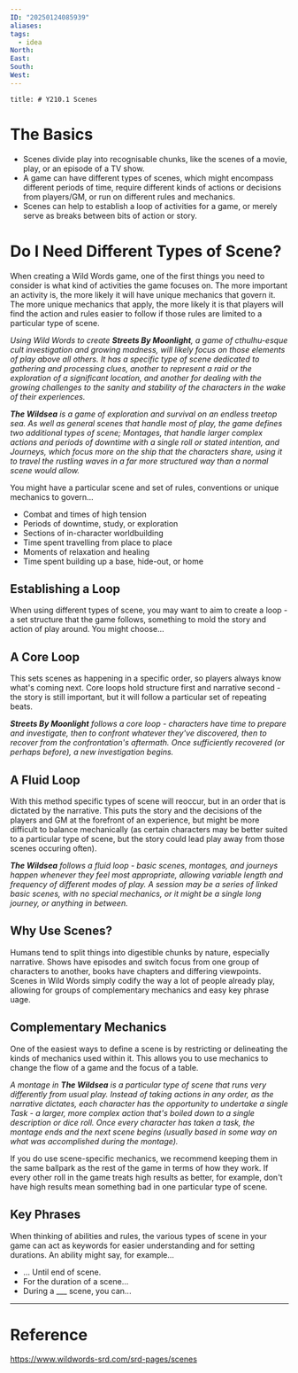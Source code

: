 ```yaml
---
ID: "20250124085939"
aliases: 
tags:
  - idea
North: 
East: 
South: 
West:
---
```

```toc
title: # Y210.1 Scenes
```

# The Basics

- Scenes divide play into recognisable chunks, like the scenes of a movie, play, or an episode of a TV show.
- A game can have different types of scenes, which might encompass different periods of time, require different kinds of actions or decisions from players/GM, or run on different rules and mechanics.
- Scenes can help to establish a loop of activities for a game, or merely serve as breaks between bits of action or story.

# Do I Need Different Types of Scene?

When creating a Wild Words game, one of the first things you need to consider is what kind of activities the game focuses on. The more important an activity is, the more likely it will have unique mechanics that govern it. The more unique mechanics that apply, the more likely it is that players will find the action and rules easier to follow if those rules are limited to a particular type of scene.

*Using Wild Words to create **Streets By Moonlight**, a game of cthulhu-esque cult investigation and growing madness, will likely focus on those elements of play above all others. It has a specific type of scene dedicated to gathering and processing clues, another to represent a raid or the exploration of a significant location, and another for dealing with the growing challenges to the sanity and stability of the characters in the wake of their experiences.*

***The Wildsea** is a game of exploration and survival on an endless treetop sea. As well as general scenes that handle most of play, the game defines two additional types of scene; Montages, that handle larger complex actions and periods of downtime with a single roll or stated intention, and Journeys, which focus more on the ship that the characters share, using it to travel the rustling waves in a far more structured way than a normal scene would allow.*

You might have a particular scene and set of rules, conventions or unique mechanics to govern...

- Combat and times of high tension
- Periods of downtime, study, or exploration
- Sections of in-character worldbuilding
- Time spent travelling from place to place
- Moments of relaxation and healing
- Time spent building up a base, hide-out, or home

## Establishing a Loop

When using different types of scene, you may want to aim to create a loop - a set structure that the game follows, something to mold the story and action of play around. You might choose...

## A Core Loop

This sets scenes as happening in a specific order, so players always know what's coming next. Core loops hold structure first and narrative second - the story is still important, but it will follow a particular set of repeating beats.

***Streets By Moonlight** follows a core loop - characters have time to prepare and investigate, then to confront whatever they've discovered, then to recover from the confrontation's aftermath. Once sufficiently recovered (or perhaps before), a new investigation begins.*

## A Fluid Loop

With this method specific types of scene will reoccur, but in an order that is dictated by the narrative. This puts the story and the decisions of the players and GM at the forefront of an experience, but might be more difficult to balance mechanically (as certain characters may be better suited to a particular type of scene, but the story could lead play away from those scenes occuring often).

***The Wildsea** follows a fluid loop - basic scenes, montages, and journeys happen whenever they feel most appropriate, allowing variable length and frequency of different modes of play. A session may be a series of linked basic scenes, with no special mechanics, or it might be a single long journey, or anything in between.*

## Why Use Scenes?

Humans tend to split things into digestible chunks by nature, especially narrative. Shows have episodes and switch focus from one group of characters to another, books have chapters and differing viewpoints. Scenes in Wild Words simply codify the way a lot of people already play, allowing for groups of complementary mechanics and easy key phrase uage.

## Complementary Mechanics

One of the easiest ways to define a scene is by restricting or delineating the kinds of mechanics used within it. This allows you to use mechanics to change the flow of a game and the focus of a table.

*A montage in **The Wildsea** is a particular type of scene that runs very differently from usual play. Instead of taking actions in any order, as the narrative dictates, each character has the opportunity to undertake a single Task - a larger, more complex action that's boiled down to a single description or dice roll. Once every character has taken a task, the montage ends and the next scene begins (usually based in some way on what was accomplished during the montage).*

If you do use scene-specific mechanics, we recommend keeping them in the same ballpark as the rest of the game in terms of how they work. If every other roll in the game treats high results as better, for example, don't have high results mean something bad in one particular type of scene.

## Key Phrases

When thinking of abilities and rules, the various types of scene in your game can act as keywords for easier understanding and for setting durations. An ability might say, for example...

- ... Until end of scene.
- For the duration of a scene...
- During a ___ scene, you can...

---

# Reference

https://www.wildwords-srd.com/srd-pages/scenes